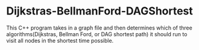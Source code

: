 # Dijkstras-BellmanFord-DAGShortest
This C++ program takes in a graph file and then determines which of three algorithms(Dijkstras, Bellman Ford, or DAG shortest path) it should run to visit all nodes in the shortest time possible.
